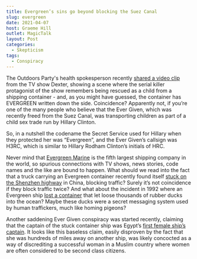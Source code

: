 ```yaml
---
title: Evergreen’s sins go beyond blocking the Suez Canal
slug: evergreen
date: 2021-04-07
host: Graeme Hill
outlet: MagicTalk
layout: Post
categories:
  - Skepticism
tags:
  - Conspiracy
---
```


The Outdoors Party's health spokesperson recently [shared a video clip](https://www.facebook.com/tracy.livingston.14/posts/3617057235086350) from the TV show Dexter, showing a scene where the serial killer protagonist of the show remembers being rescued as a child from a shipping container - and, as you might have guessed, the container has EVERGREEN written down the side. Coincidence? Apparently not, if you’re one of the many people who believe that the Ever Given, which was recently freed from the Suez Canal, was transporting children as part of a child sex trade run by Hillary Clinton.

<!-- more -->

So, in a nutshell the codename the Secret Service used for Hillary when they protected her was “Evergreen”, and the Ever Given’s callsign was H3RC, which is similar to Hillary Rodham Clinton’s initials of HRC.

Never mind that [Evergreen Marine](https://en.wikipedia.org/wiki/Evergreen_Marine) is the fifth largest shipping company in the world, so spurious connections with TV shows, news stories, code names and the like are bound to happen. What should we read into the fact that a truck carrying an Evergreen container recently found itself [stuck on the Shenzhen highway](https://www.nzherald.co.nz/world/first-ship-now-truck-carrying-evergreen-container-in-china-causes-traffic-jam-goes-viral/6U6W7MSNEPIFQTJSPAYUO4IIYM/) in China, blocking traffic? Surely it’s not coincidence if they block traffic twice? And what about the incident in 1992 where an Evergreen ship [lost a container](https://www.businessinsider.in/science/news/the-company-behind-the-suez-canal-blockage-once-spilled-28800-plastic-toys-into-the-ocean-in-the-1990s/articleshow/81708512.cms) that let loose thousands of rubber ducks into the ocean? Maybe these ducks were a secret messaging system used by human traffickers, much like homing pigeons?

Another saddening Ever Given conspiracy was started recently, claiming that the captain of the stuck container ship was Egypt’s [first female ship’s captain](https://www.bbc.com/news/world-middle-east-56615521). It looks like this baseless claim, easily disproven by the fact that she was hundreds of miles away on another ship, was likely concocted as a way of discrediting a successful woman in a Muslim country where women are often considered to be second class citizens.
